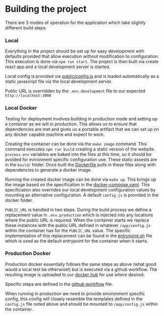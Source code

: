 # Building the project

There are 3 modes of operation for the application which take slightly different build steps:

### Local

Everything in the project should be set up for easy development with defaults provided that allow
execution without modification to configuration. This execution is done via `npm run start`. The
project is then built via create react app and a local development server is started.

Local config is provided via [public/config.js](../public/config.js) and is loaded automatically
as a static javascript file via the local development server.

Public URL is overridden by the `.env.development` file to our expected `http://localhost:3000`

### Local Docker

Testing for deployment involves building in production mode and setting up a container as we will
in production. This allows us to ensure that dependencies are met and gives us a portable artifact
that we can set up on any docker capable machine and expect to work.

Creating the container can be done via the `make image` command. This command executes `npm run build`
creating a static version of the website. `process.env` variables are baked into the files at this
time, so it should be avoided for evironment specific configuration use. These static assests are in
the `build/` folder. Once built the [Dockerfile](../../docker/Dockerfile) pulls in these files along
with dependencies to generate a docker image.

Running the created docker image can be done via `make up`. This brings up the image based on the
specification in the [docker-compose.yaml](../../docker/docker-compose.yaml). This specification also
overrides our local development configuration values by mounting an alternative configuration. A default
`config.js` is provided in the docker folder.

`PUBLIC_URL` is handled in two steps. During the build process we define a replacement value in `.env.production`
which is injected into any locations where the public URL is required. When the container starts we replace
these instances with the public URL defined in whatever `/app/config.js` within the container has for the
`PUBLIC_URL` value. The specific implementation of this replacement can be found in the
[entrypoint.sh](../../docker/entrypoint.sh) file which is used as the default entrypoint for the container
when it starts.

### Production Docker

Production docker essentially follows the same steps as above (what good would a local test be otherwise!)
but is executed via a github workflow. The resulting image is uploaded to our
[docker hub](https://registry.hub.docker.com/r/pcic/plan2adapt-v2-frontend) for use where desired.

Specific steps are defined in the [github workflow](../../.github/workflows/docker-publish.yml) file.

When running in production we need to provide environment specific config, this config will closely
resemble the templates defined in the `config.js` file noted above and should be
mounted to `/app/config.js` within the container.
